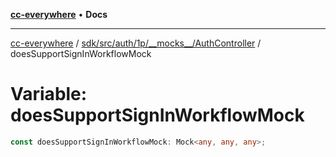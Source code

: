[**cc-everywhere**](../../../../../../../index.md) • **Docs**

***

[cc-everywhere](../../../../../../../index.md) / [sdk/src/auth/1p/\_\_mocks\_\_/AuthController](../index.md) / doesSupportSignInWorkflowMock

# Variable: doesSupportSignInWorkflowMock

```ts
const doesSupportSignInWorkflowMock: Mock<any, any, any>;
```
